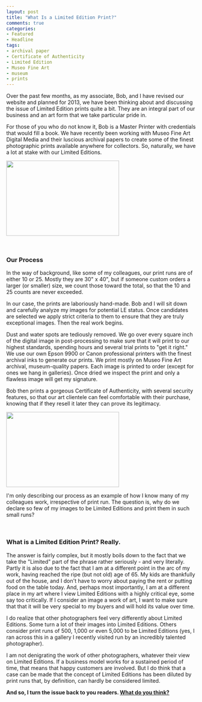 ```yaml
---
layout: post
title: "What Is a Limited Edition Print?"
comments: true
categories:
- Featured
- Headline
tags:
- archival paper
- Certificate of Authenticity
- Limited Edition
- Museo Fine Art
- museum
- prints
---
```

Over the past few months, as my associate, Bob, and I have revised our website and planned for 2013, we have been thinking about and discussing the issue of Limited Edition prints quite a bit. They are an integral part of our business and an art form that we take particular pride in.

For those of you who do not know it, Bob is a Master Printer with credentials that would fill a book. We have recently been working with Museo Fine Art Digital Media and their luscious archival papers to create some of the finest photographic prints available anywhere for collectors. So, naturally, we have a lot at stake with our Limited Editions.

<a href="http://blog.lesterpickerphoto.com/wp-content/uploads/2013/03/LAP1377.jpg"><img class="size-medium wp-image-2662" title="LAP1377" src="http://blog.lesterpickerphoto.com/wp-content/uploads/2013/03/LAP1377-300x200.jpg" alt="" width="300" height="200" /></a>

&nbsp;
<h3>Our Process</h3>
In the way of background, like some of my colleagues, our print runs are of either 10 or 25. Mostly they are 30" x 40", but if someone custom orders a larger (or smaller) size, we count those toward the total, so that the 10 and 25 counts are never exceeded.

In our case, the prints are laboriously hand-made. Bob and I will sit down and carefully analyze my images for potential LE status. Once candidates are selected we apply strict criteria to them to ensure that they are truly exceptional images. Then the real work begins.

Dust and water spots are tediously removed. We go over every square inch of the digital image in post-processing to make sure that it will print to our highest standards, spending hours and several trial prints to "get it right." We use our own Epson 9900 or Canon professional printers with the finest archival inks to generate our prints. We print mostly on Museo Fine Art archival, museum-quality papers. Each image is printed to order (except for ones we hang in galleries). Once dried we inspect the print and only a flawless image will get my signature.

Bob then prints a gorgeous Certificate of Authenticity, with several security features, so that our art clientele can feel comfortable with their purchase, knowing that if they resell it later they can prove its legitimacy.

<a href="http://blog.lesterpickerphoto.com/wp-content/uploads/2013/03/DSC_3582.jpg"><img class="size-medium wp-image-2663" title="DSC_3582" src="http://blog.lesterpickerphoto.com/wp-content/uploads/2013/03/DSC_3582-300x200.jpg" alt="" width="300" height="200" /></a>

I'm only describing our process as an example of how I know many of my colleagues work, irrespective of print run. The question is, why do we declare so few of my images to be Limited Editions and print them in such small runs?

&nbsp;
<h3>What is a Limited Edition Print? Really.</h3>
The answer is fairly complex, but it mostly boils down to the fact that we take the "Limited" part of the phrase rather seriously - and very literally. Partly it is also due to the fact that I am at a different point in the arc of my work, having reached the ripe (but not old) age of 65. My kids are thankfully out of the house, and I don't have to worry about paying the rent or putting food on the table today. And, perhaps most importantly, I am at a different place in my art where I view Limited Editions with a highly critical eye, some say too critically. If I consider an image a work of art, I want to make sure that that it will be very special to my buyers and will hold its value over time.

I do realize that other photographers feel very differently about Limited Editions. Some turn a lot of their images into Limited Editions. Others consider print runs of 500, 1,000 or even 5,000 to be Limited Editions (yes, I ran across this in a gallery I recently visited run by an incredibly talented photographer).

I am not denigrating the work of other photographers, whatever their view on Limited Editions. If a business model works for a sustained period of time, that means that happy customers are involved. But I do think that a case can be made that the concept of Limited Editions has been diluted by print runs that, by definition, can hardly be considered limited.

<strong>And so, I turn the issue back to you readers. <span style="text-decoration: underline;">What do you think?</span></strong>